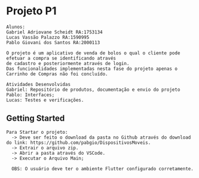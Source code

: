 # Projeto P1
    Alunos:
    Gabriel Adriovane Scheidt RA:1753134
    Lucas Vassão Palazzo RA:1590995
    Pablo Giovani dos Santos RA:2000113

    O projeto é um aplicativo de venda de bolos o qual o cliente pode efetuar a compra se identificando através 
    de cadastro e posteriormente através de login. 
    Das funcionalidades implementadas nesta fase do projeto apenas o Carrinho de Compras não foi concluído.

    Atividades Desenvolvidas
    Gabriel: Repositório de produtos, documentação e envio do projeto
    Pablo: Interfaces;
    Lucas: Testes e verificações.

## Getting Started

    Para Startar o projeto:
      -> Deve ser feito o download da pasta no Github através do download do link: https://github.com/pabgio/DispositivosMoveis.
      -> Extrair o arquivo zip.
      -> Abrir a pasta através do VSCode.
      -> Executar o Arquivo Main;

      OBS: O usuário deve ter o ambiente Flutter configurado corretamente.


